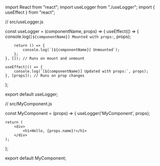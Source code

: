 import React from "react";
import useLogger from "./useLogger";
import { useEffect } from "react";

// src/useLogger.js

const useLogger = (componentName, props) => {
    useEffect(() => {
        console.log(`[${componentName}] Mounted with props:`, props);

        return () => {
            console.log(`[${componentName}] Unmounted`);
        };
    }, []); // Runs on mount and unmount

    useEffect(() => {
        console.log(`[${componentName}] Updated with props:`, props);
    }, [props]); // Runs on prop changes
};

export default useLogger;


// src/MyComponent.js

const MyComponent = (props) => {
    useLogger('MyComponent', props);

    return (
        <div>
            <h1>Hello, {props.name}!</h1>
        </div>
    );
};

export default MyComponent;

